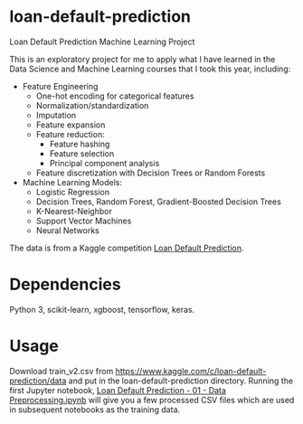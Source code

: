 # loan-default-prediction
Loan Default Prediction Machine Learning Project

This is an exploratory project for me to apply what I have learned in the Data Science and Machine Learning courses that I took this year, including:
+ Feature Engineering
  + One-hot encoding for categorical features
  + Normalization/standardization
  + Imputation
  + Feature expansion
  + Feature reduction:
    + Feature hashing
    + Feature selection
    + Principal component analysis
  + Feature discretization with Decision Trees or Random Forests
+ Machine Learning Models:
  + Logistic Regression
  + Decision Trees, Random Forest, Gradient-Boosted Decision Trees
  + K-Nearest-Neighbor
  + Support Vector Machines
  + Neural Networks

The data is from a Kaggle competition [Loan Default Prediction](https://www.kaggle.com/c/loan-default-prediction).

# Dependencies
Python 3, scikit-learn, xgboost, tensorflow, keras.

# Usage
Download train_v2.csv from https://www.kaggle.com/c/loan-default-prediction/data and put in the loan-default-prediction directory. Running the first Jupyter notebook, [Loan Default Prediction - 01 - Data Preprocessing.ipynb](https://github.com/steggie3/loan-default-prediction/blob/master/Loan%20Default%20Prediction%20-%2001%20-%20Data%20Preprocessing.ipynb) will give you a few processed CSV files which are used in subsequent notebooks as the training data.

